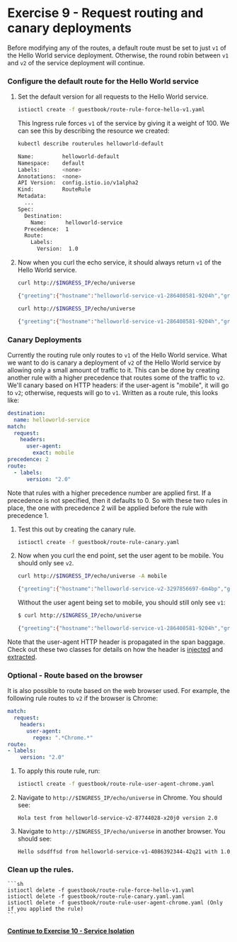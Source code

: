 # Exercise 9 - Request routing and canary deployments

Before modifying any of the routes, a default route must be set to just `v1` of the Hello World service deployment. Otherwise, the round robin between `v1` and `v2` of the service deployment will continue.

### Configure the default route for the Hello World service

1. Set the default version for all requests to the Hello World service.

    ```sh
    istioctl create -f guestbook/route-rule-force-hello-v1.yaml
    ```

    This Ingress rule forces `v1` of the service by giving it a weight of 100. We can see this by describing the resource we created:
    
    ```sh
    kubectl describe routerules helloworld-default

    Name:         helloworld-default
    Namespace:    default
    Labels:       <none>
    Annotations:  <none>
    API Version:  config.istio.io/v1alpha2
    Kind:         RouteRule
    Metadata:
      ...
    Spec:
      Destination:
        Name:      helloworld-service
      Precedence:  1
      Route:
        Labels:
          Version:  1.0
    ```

2. Now when you curl the echo service, it should always return `v1` of the Hello World service.

    ```sh
    curl http://$INGRESS_IP/echo/universe  

    {"greeting":{"hostname":"helloworld-service-v1-286408581-9204h","greeting":"Hello universe from helloworld-service-v1-286408581-9204h with 1.0","version":"1.0"},"
    ```
    
    ```sh
    curl http://$INGRESS_IP/echo/universe

    {"greeting":{"hostname":"helloworld-service-v1-286408581-9204h","greeting":"Hello universe from helloworld-service-v1-286408581-9204h with 1.0","version":"1.0"},"
    ```

### Canary Deployments

Currently the routing rule only routes to `v1` of the Hello World service. What we want to do is canary a deployment of `v2` of the Hello World service by allowing only a small amount of traffic to it. This can be done by creating another rule with a higher precedence that routes some of the traffic to `v2`. We'll canary based on HTTP headers: if the user-agent is "mobile", it will go to `v2`; otherwise, requests will go to `v1`. Written as a route rule, this looks like:

```yaml
destination:
  name: helloworld-service
match:
  request:
    headers:
      user-agent:
        exact: mobile
precedence: 2
route:
  - labels:
      version: "2.0"
```

Note that rules with a higher precedence number are applied first. If a precedence is not specified, then it defaults to 0. So with these two rules in place, the one with precedence 2 will be applied before the rule with precedence 1.

1. Test this out by creating the canary rule.

    ```sh
    istioctl create -f guestbook/route-rule-canary.yaml
    ```

2. Now when you curl the end point, set the user agent to be mobile. You should only see `v2`.

    ```sh
    curl http://$INGRESS_IP/echo/universe -A mobile

    {"greeting":{"hostname":"helloworld-service-v2-3297856697-6m4bp","greeting":"Hola world from helloworld-service-v2-1131997838-qnwcm version 2.0","version":"2.0"}
    ```
    
    Without the user agent being set to mobile, you should still only see `v1`:
    
    ```sh
    $ curl http://$INGRESS_IP/echo/universe

    {"greeting":{"hostname":"helloworld-service-v1-286408581-9204h","greeting":"Hello universe from helloworld-service-v1-286408581-9204h with 1.0","version":"1.0"},"
    ```

Note that the user-agent HTTP header is propagated in the span baggage. Check out these two classes for details on how the header is [injected](https://github.com/retroryan/istio-by-example-java/blob/master/spring-boot-example/spring-istio-support/src/main/java/com/example/istio/IstioHttpSpanInjector.java) and [extracted](https://github.com/retroryan/istio-by-example-java/blob/master/spring-boot-example/spring-istio-support/src/main/java/com/example/istio/IstioHttpSpanExtractor.java).

### Optional - Route based on the browser

It is also possible to route based on the web browser used. For example, the following rule routes to `v2` if the browser is Chrome:

```yaml
match:
  request:
    headers:
      user-agent:
        regex: ".*Chrome.*"
route:
- labels:
    version: "2.0"
```

1. To apply this route rule, run:

    ```sh
    istioctl create -f guestbook/route-rule-user-agent-chrome.yaml
    ```

2. Navigate to `http://$INGRESS_IP/echo/universe` in Chrome. You should see:
    
    ```
    Hola test from helloworld-service-v2-87744028-x20j0 version 2.0
    ```

3. Navigate to `http://$INGRESS_IP/echo/universe` in another browser. You should see:

    ```
    Hello sdsdffsd from helloworld-service-v1-4086392344-42q21 with 1.0
    ```
### Clean up the rules.

    ```sh
    istioctl delete -f guestbook/route-rule-force-hello-v1.yaml
    istioctl delete -f guestbook/route-rule-canary.yaml.yaml
    istioctl delete -f guestbook/route-rule-user-agent-chrome.yaml (Only if you applied the rule)
    ```    
#### [Continue to Exercise 10 - Service Isolation](../exercise-10/README.md)
